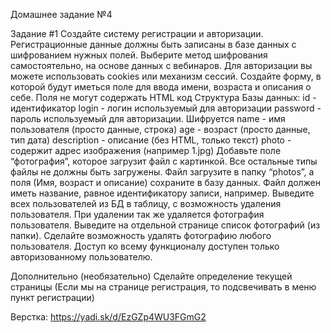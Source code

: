 Домашнее задание №4

Задание #1
Создайте систему регистрации и авторизации. Регистрационные данные должны быть записаны в базе данных с шифрованием нужных полей. Выберите метод шифрования самостоятельно, на основе данных с вебинаров.
Для авторизации вы можете использовать cookies или механизм сессий.
Создайте форму, в которой будут иметься поле для ввода имени, возраста и описания о себе. Поля не могут содержать HTML код
Структура Базы данных:
id - идентификатор
login - логин используемый для авторизации
password - пароль используемый для авторизации. Шифруется
name - имя пользователя (просто данные, строка)
age - возраст (просто данные, тип дата)
description - описание (без HTML, только текст)
photo - содержит адрес изображения (например 1.jpg)
Добавьте поле “фотография”, которое загрузит файл с картинкой. Все остальные типы файлы не должны быть загружены.
Файл загрузите в папку “photos”, а поля (Имя, возраст и описание) сохраните в базу данных. Файл должен иметь название, равное идентификатору записи, например.
Выведите всех пользователей из БД в таблицу, с возможность удаления пользователя. При удалении так же удаляется фотография пользователя.
Выведите на отдельной странице список фотографий (из папки). Сделайте возможность удалять фотографию любого пользователя.
Доступ ко всему функционалу доступен только авторизованному пользователю.


Дополнительно (необязательно)
Сделайте  определение текущей страницы (Если мы на странице регистрация, то подсвечивать в меню пункт регистрации)

Верстка: https://yadi.sk/d/EzGZp4WU3FGmG2

